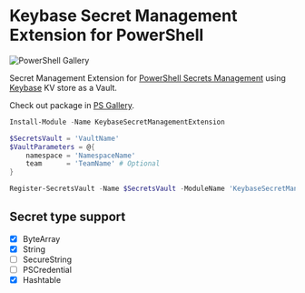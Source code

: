 # Keybase Secret Management Extension for PowerShell

![PowerShell Gallery](https://img.shields.io/powershellgallery/dt/KeybaseSecretManagementExtension)

Secret Management Extension for [PowerShell Secrets Management](https://www.powershellgallery.com/packages/Microsoft.PowerShell.SecretsManagement/) using [Keybase](https://keybase.io/) KV store as a Vault.

Check out package in [PS Gallery](https://www.powershellgallery.com/packages/KeybaseSecretManagementExtension/).

```PowerShell
Install-Module -Name KeybaseSecretManagementExtension
```

```PowerShell
$SecretsVault = 'VaultName'
$VaultParameters = @{ 
    namespace = 'NamespaceName'
    team      = 'TeamName' # Optional
}

Register-SecretsVault -Name $SecretsVault -ModuleName 'KeybaseSecretManagementExtension' -VaultParameters $VaultParameters
```

## Secret type support

- [X] ByteArray
- [X] String
- [ ] SecureString
- [ ] PSCredential
- [X] Hashtable